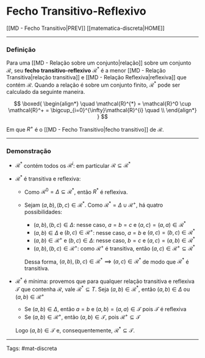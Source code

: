 # Fecho Transitivo-Reflexivo
[[MD - Fecho Transitivo|PREV]]	[[matematica-discreta|HOME]]

---

### Definição

Para uma [[MD - Relação sobre um conjunto|relação]] sobre um conjunto $\mathcal{R}$, seu **fecho transitivo-reflexivo** $\mathcal{R}^{*}$ é a menor [[MD - Relação Transitiva|relação transitiva]] e [[MD - Relação Reflexiva|reflexiva]] que contém $\mathcal{R}$. Quando a relação é sobre um conjunto finito, $\mathcal{R}^{*}$ pode ser calculado da seguinte maneira.

$$
\boxed{
\begin{align*} \quad
	\mathcal{R}^{*} = \mathcal{R}^0 \cup \mathcal{R}^+ =  \bigcup_{i=0}^{\infty}\mathcal{R}^{i}
	\quad \\
\end{align*}
}
$$

Em que $R^+$ é o [[MD - Fecho Transitivo|fecho transitivo]] de $\mathcal{R}$.

---

### Demonstração

- $\mathcal{R}^{*}$ contém todos os $\mathcal{R}^{i}$: em particular $\mathcal{R} \subseteq \mathcal{R}^{*}$

- $\mathcal{R}^*$ é transitiva e reflexiva: 
	- Como $\mathcal{R}^0 = \Delta \subseteq \mathcal{R}^{*}$, então $R^*$ é reflexiva.
	- Sejam $(a,b),(b,c)\in \mathcal{R}^*$. Como $\mathcal{R}^* = \Delta \cup \mathcal{R}^+$, há quatro possibilidades:
		- $(a,b),(b,c)\in \Delta$: nesse caso, $a=b=c$ e $(a,c)=(a,a) \in \mathcal{R}^*$
		- $(a,b)\in \Delta$ e $(b,c)\in \mathcal{R}^+$: nesse caso, $a=b$ e $(a,c)=(b,c)\in \mathcal{R}^*$
		- $(a,b)\in \mathcal{R}^+$ e $(b,c)\in \Delta$: nesse caso, $b=c$ e $(a,c)=(a,b)\in \mathcal{R}^*$
		- $(a,b),(b,c)\in \mathcal{R}^+$: como $\mathcal{R}^+$ é transitiva, então $(a,c) \in \mathcal{R}^+ \subseteq \mathcal{R}^*$
	
		Dessa forma, $(a,b),(b,c)\in \mathcal{R}^* \implies (a,c) \in \mathcal{R}^*$ de modo que $\mathcal{R}^*$ é transitiva.

- $\mathcal{R}^*$ é mínima: provemos que para qualquer relação transitiva e reflexiva $\mathcal{T}$ que contenha $\mathcal{R}$, vale $\mathcal{R}^* \subseteq T$. Seja $(a,b)\in \mathcal{R}^*$, então $(a,b)\in \Delta$ ou $(a,b) \in \mathcal{R}^+$
	- Se $(a,b)\in \Delta$, então $a=b$ e $(a,b)=(a,a)\in \mathcal{T}$ pois $\mathcal{T}$ é reflexiva
	- Se $(a,b) \in \mathcal{R}^+$, então $(a,b) \in \mathcal{T}$, pois $\mathcal{R}^+ \subseteq \mathcal{T}$
	
	Logo $(a,b)\in \mathcal{T}$ e, consequentemente, $\mathcal{R}^* \subseteq \mathcal{T}$.

---

Tags: #mat-discreta 